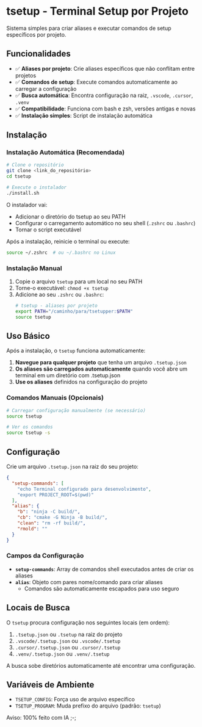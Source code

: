 # tsetup - Terminal Setup por Projeto

Sistema simples para criar aliases e executar comandos de setup específicos por projeto.

## Funcionalidades

- ✅ **Aliases por projeto**: Crie aliases específicos que não conflitam entre projetos
- ✅ **Comandos de setup**: Execute comandos automaticamente ao carregar a configuração  
- ✅ **Busca automática**: Encontra configuração na raiz, `.vscode`, `.cursor`, `.venv`
- ✅ **Compatibilidade**: Funciona com bash e zsh, versões antigas e novas
- ✅ **Instalação simples**: Script de instalação automática

## Instalação

### Instalação Automática (Recomendada)

```bash
# Clone o repositório
git clone <link_do_repositório>
cd tsetup

# Execute o instalador
./install.sh
```

O instalador vai:
- Adicionar o diretório do tsetup ao seu PATH
- Configurar o carregamento automático no seu shell (`.zshrc` ou `.bashrc`)
- Tornar o script executável

Após a instalação, reinicie o terminal ou execute:
```bash
source ~/.zshrc  # ou ~/.bashrc no Linux
```

### Instalação Manual

1. Copie o arquivo `tsetup` para um local no seu PATH
2. Torne-o executável: `chmod +x tsetup`
3. Adicione ao seu `.zshrc` ou `.bashrc`:
   ```bash
   # tsetup - aliases por projeto
   export PATH="/caminho/para/tsetupper:$PATH"
   source tsetup
   ```

## Uso Básico

Após a instalação, o `tsetup` funciona automaticamente:

1. **Navegue para qualquer projeto** que tenha um arquivo `.tsetup.json`
2. **Os aliases são carregados automaticamente** quando você abre um terminal em um diretório com .tsetup.json
3. **Use os aliases** definidos na configuração do projeto

### Comandos Manuais (Opcionais)

```bash
# Carregar configuração manualmente (se necessário)
source tsetup

# Ver os comandos
source tsetup -s
```

## Configuração

Crie um arquivo `.tsetup.json` na raiz do seu projeto:

```json
{
  "setup-commands": [
    "echo Terminal configurado para desenvolvimento",
    "export PROJECT_ROOT=$(pwd)"
  ],
  "alias": {
    "b": "ninja -C build/",
    "cb": "cmake -G Ninja -B build/",
    "clean": "rm -rf build/",
    "rmold": ""
  }
}
```

### Campos da Configuração

- **`setup-commands`**: Array de comandos shell executados antes de criar os aliases
- **`alias`**: Objeto com pares nome/comando para criar aliases
  - Comandos são automaticamente escapados para uso seguro

## Locais de Busca

O `tsetup` procura configuração nos seguintes locais (em ordem):

1. `.tsetup.json` ou `.tsetup` na raiz do projeto
2. `.vscode/.tsetup.json` ou `.vscode/.tsetup`  
3. `.cursor/.tsetup.json` ou `.cursor/.tsetup`
4. `.venv/.tsetup.json` ou `.venv/.tsetup`

A busca sobe diretórios automaticamente até encontrar uma configuração.

## Variáveis de Ambiente

- `TSETUP_CONFIG`: Força uso de arquivo específico
- `TSETUP_PROGRAM`: Muda prefixo do arquivo (padrão: `tsetup`)

Aviso: 100% feito com IA ;-;
